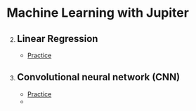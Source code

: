 # Machine Learning with Jupiter
 2. ## **Linear Regression**
    - [Practice](https://github.com/ElizaLo/ML-with-Jupiter/blob/master/P2/ML_Practice_2.ipynb)
    
 7. ## **Convolutional neural network (CNN)**
    - [Practice](https://github.com/ElizaLo/ML-with-Jupiter/blob/master/P7/ML_Practice_7.ipynb)
    - 
 

